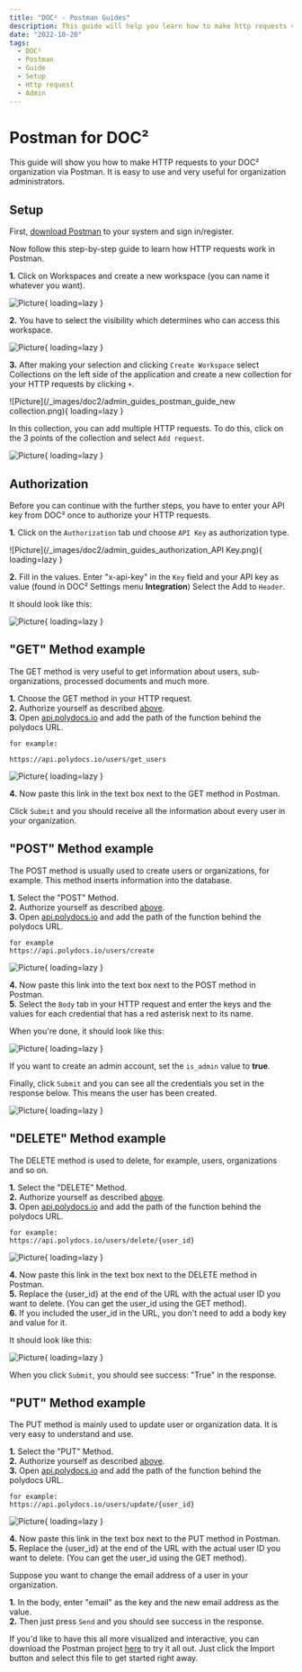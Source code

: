 ```yaml
---
title: "DOC² - Postman Guides"
description: This guide will help you learn how to make http requests via Postman to your DOC² Organization.
date: "2022-10-20"
tags:
  - DOC²
  - Postman
  - Guide
  - Setup
  - Http request
  - Admin
---
```



# Postman for DOC²


This guide will show you how to make HTTP requests to your DOC² organization via Postman. It is easy to use and very useful for organization administrators.


## Setup


First, [download Postman](https://www.postman.com/downloads/) to your system and sign in/register.

Now follow this step-by-step guide to learn how HTTP requests work in Postman.

**1.**  Click on Workspaces and create a new workspace (you can name it whatever you want).<br>

![Picture](/_images/doc2/admin_guides_postman_guide_workspace_1.png){ loading=lazy }

**2.**  You have to select the visibility which determines who can access this workspace.

![Picture](/_images/doc2/admin_guides_postman_guide_create-workspace-visibility.png){ loading=lazy }

**3.**  After making your selection and clicking `Create Workspace` select Collections on the left side of the application and create a new collection for your HTTP requests by clicking `+`.

![Picture](/_images/doc2/admin_guides_postman_guide_new collection.png){ loading=lazy }

In this collection, you can add multiple HTTP requests. To do this, click on the 3 points of the collection and select `Add request`.

![Picture](/_images/doc2/admin_guides_add_request.png){ loading=lazy }


## Authorization

Before you can continue with the further steps, you have to enter your API key from DOC² once to authorize your HTTP requests.

**1.** Click on the `Authorization` tab und choose `API Key` as authorization type.

![Picture](/_images/doc2/admin_guides_authorization_API Key.png){ loading=lazy }

**2.**  Fill in the values. Enter "x-api-key" in the `Key` field and your API key as value (found in DOC² Settings menu **Integration**) Select the Add to `Header`.

It should look like this:

![Picture](/_images/doc2/admin_guides_authorize_finish.png){ loading=lazy }


## "GET" Method example

The GET method is very useful to get information about users, sub-organizations, processed documents and much more.

**1.**  Choose the GET method in your HTTP request.<br>
**2.**  Authorize yourself as described [above](/doc2/admin-guides/postman-projects/#authorization).<br>
**3.**  Open <a href="https://api.polydocs.io">api.polydocs.io</a> and add the path of the function behind the polydocs URL.
    
    for example:
     
    https://api.polydocs.io/users/get_users

![Picture](/_images/doc2/admin_guide_get_api.png){ loading=lazy }

**4.**  Now paste this link in the text box next to the GET method in Postman.

Click `Submit` and you should receive all the information about every user in your organization.


## "POST" Method example

The POST method is usually used to create users or organizations, for example. This method inserts information into the database.

**1.**  Select the "POST" Method.<br>
**2.**  Authorize yourself as described [above](/doc2/admin-guides/postman-projects/#authorization).<br>
**3.**  Open <a href="https://api.polydocs.io">api.polydocs.io</a> and add the path of the function behind the polydocs URL.
    
    for example 
    https://api.polydocs.io/users/create

![Picture](/_images/doc2/admin_guides_post_api.png){ loading=lazy }

**4.**  Now paste this link into the text box next to the POST method in Postman.<br>
**5.**  Select the `Body` tab in your HTTP request and enter the keys and the values ​​for each credential that has a red asterisk next to its name.

When you're done, it should look like this:

![Picture](/_images/doc2/admin_guide_post_body.png){ loading=lazy }

If you want to create an admin account, set the `is_admin` value to **true**.

Finally, click `Submit` and you can see all the credentials you set in the response below. This means the user has been created.

![Picture](/_images/doc2/admin_guides_post_response.png){ loading=lazy }


## "DELETE" Method example

The DELETE method is used to delete, for example, users, organizations and so on.

**1.**  Select the "DELETE" Method.<br>
**2.**  Authorize yourself as described [above](/doc2/admin-guides/postman-projects/#authorization).<br>
**3.**  Open <a href="https://api.polydocs.io">api.polydocs.io</a> and add the path of the function behind the polydocs URL.
    
    for example: 
    https://api.polydocs.io/users/delete/{user_id}

![Picture](/_images/doc2/admin_guides_delete_api.png){ loading=lazy }

**4.**  Now paste this link in the text box next to the DELETE method in Postman.<br>
**5.**  Replace the {user_id} at the end of the URL with the actual user ID you want to delete. (You can get the user_id using the GET method).<br>
**6.**  If you included the user_id in the URL, you don't need to add a body key and value for it.

It should look like this:

![Picture](/_images/doc2/admin_guides_delete_body.png){ loading=lazy }


When you click `Submit`, you should see success: "True" in the response.


## "PUT" Method example

The PUT method is mainly used to update user or organization data. It is very easy to understand and use.

**1.**  Select the "PUT" Method.<br>
**2.**  Authorize yourself as described [above](/doc2/admin-guides/postman-projects/#authorization).<br>
**3.**  Open <a href="https://api.polydocs.io">api.polydocs.io</a> and add the path of the function behind the polydocs URL.
    
    for example: 
    https://api.polydocs.io/users/update/{user_id}

![Picture](/_images/doc2/admin_guides_put_api.png){ loading=lazy }

**4.**  Now paste this link in the text box next to the PUT method in Postman.<br>
**5.**  Replace the {user_id} at the end of the URL with the actual user ID you want to delete. (You can get the user_id using the GET method).

Suppose you want to change the email address of a user in your organization.

**1.**  In the body, enter "email" as the key and the new email address as the value.<br>
**2.**  Then just press `Send` and you should see success in the response.


If you'd like to have this all more visualized and interactive, you can download the Postman project <a href="/example/downloadables/doc2app.postman_collection.json" download>here</a> to try it all out.
Just click the Import button and select this file to get started right away.